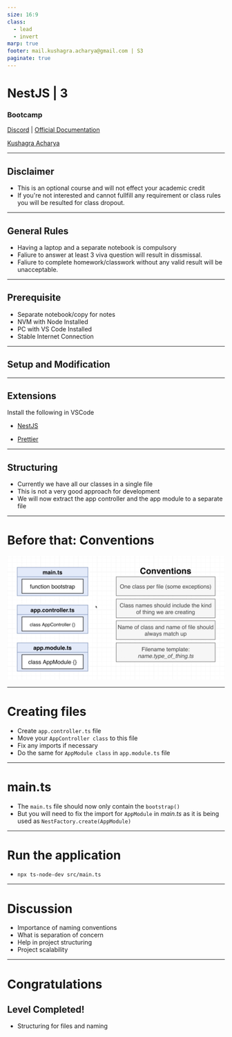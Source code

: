 ```yaml
---
size: 16:9
class:
  - lead
  - invert
marp: true
footer: mail.kushagra.acharya@gmail.com | S3
paginate: true
---
```


# NestJS | 3

### Bootcamp

[Discord](https://discord.gg/URhAqbTEJb) | [Official Documentation](https://docs.nestjs.com/)

[Kushagra Acharya](https://www.linkedin.com/in/kushagraacharya/)

---

## Disclaimer

- This is an optional course and will not effect your academic credit
- If you're not interested and cannot fullfill any requirement or class rules you will be resulted for class dropout.

---

## General Rules

- Having a laptop and a separate notebook is compulsory
- Faliure to answer at least 3 viva question will result in dissmissal.
- Faliure to complete homework/classwork without any valid result will be unacceptable.

---

## Prerequisite

- Separate notebook/copy for notes
- NVM with Node Installed
- PC with VS Code Installed
- Stable Internet Connection

---

## Setup and Modification

---

## Extensions

Install the following in VSCode

- [NestJS](https://marketplace.visualstudio.com/items?itemName=ashinzekene.nestjs)

- [Prettier](https://marketplace.visualstudio.com/items?itemName=esbenp.prettier-vscode)

---

## Structuring

- Currently we have all our classes in a single file
- This is not a very good approach for development
- We will now extract the app controller and the app module to a separate file

---

# Before that: Conventions

![width:1000px height:500px](n3_convention.png)

---

# Creating files

- Create `app.controller.ts` file
- Move your `AppController class` to this file
- Fix any imports if necessary
- Do the same for `AppModule class` in `app.module.ts` file

---

# main.ts

- The `main.ts` file should now only contain the `bootstrap()`
- But you will need to fix the import for `AppModule` in _main.ts_ as it is being used as `NestFactory.create(AppModule)`

---

# Run the application

- `npx ts-node-dev src/main.ts`

---

# Discussion

- Importance of naming conventions
- What is separation of concern
- Help in project structuring
- Project scalability

---

# Congratulations

## Level Completed!

- Structuring for files and naming
